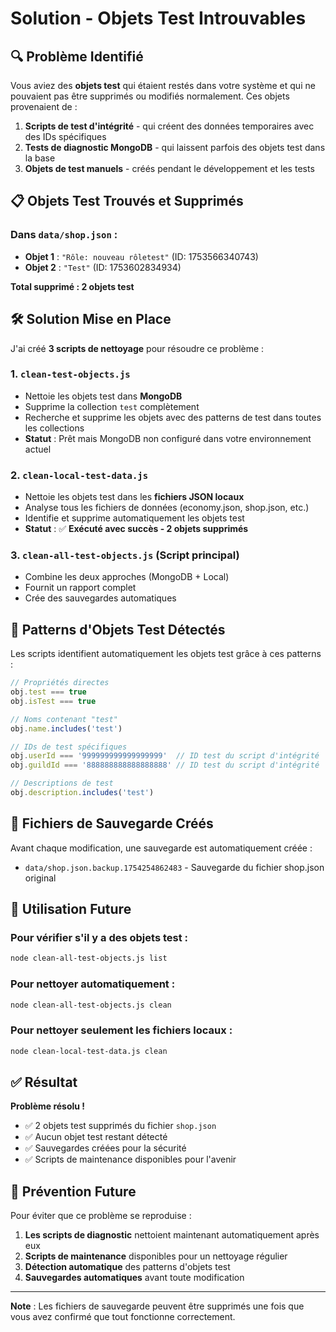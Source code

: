 # Solution - Objets Test Introuvables

## 🔍 Problème Identifié

Vous aviez des **objets test** qui étaient restés dans votre système et qui ne pouvaient pas être supprimés ou modifiés normalement. Ces objets provenaient de :

1. **Scripts de test d'intégrité** - qui créent des données temporaires avec des IDs spécifiques
2. **Tests de diagnostic MongoDB** - qui laissent parfois des objets test dans la base
3. **Objets de test manuels** - créés pendant le développement et les tests

## 📋 Objets Test Trouvés et Supprimés

### Dans `data/shop.json` :
- **Objet 1** : `"Rôle: nouveau rôletest"` (ID: 1753566340743)
- **Objet 2** : `"Test"` (ID: 1753602834934)

**Total supprimé : 2 objets test**

## 🛠️ Solution Mise en Place

J'ai créé **3 scripts de nettoyage** pour résoudre ce problème :

### 1. `clean-test-objects.js`
- Nettoie les objets test dans **MongoDB**
- Supprime la collection `test` complètement
- Recherche et supprime les objets avec des patterns de test dans toutes les collections
- **Statut** : Prêt mais MongoDB non configuré dans votre environnement actuel

### 2. `clean-local-test-data.js`
- Nettoie les objets test dans les **fichiers JSON locaux**
- Analyse tous les fichiers de données (economy.json, shop.json, etc.)
- Identifie et supprime automatiquement les objets test
- **Statut** : ✅ **Exécuté avec succès - 2 objets supprimés**

### 3. `clean-all-test-objects.js` (Script principal)
- Combine les deux approches (MongoDB + Local)
- Fournit un rapport complet
- Crée des sauvegardes automatiques

## 🎯 Patterns d'Objets Test Détectés

Les scripts identifient automatiquement les objets test grâce à ces patterns :

```javascript
// Propriétés directes
obj.test === true
obj.isTest === true

// Noms contenant "test"
obj.name.includes('test')

// IDs de test spécifiques
obj.userId === '999999999999999999'  // ID test du script d'intégrité
obj.guildId === '888888888888888888' // ID test du script d'intégrité

// Descriptions de test
obj.description.includes('test')
```

## 📁 Fichiers de Sauvegarde Créés

Avant chaque modification, une sauvegarde est automatiquement créée :
- `data/shop.json.backup.1754254862483` - Sauvegarde du fichier shop.json original

## 🚀 Utilisation Future

### Pour vérifier s'il y a des objets test :
```bash
node clean-all-test-objects.js list
```

### Pour nettoyer automatiquement :
```bash
node clean-all-test-objects.js clean
```

### Pour nettoyer seulement les fichiers locaux :
```bash
node clean-local-test-data.js clean
```

## ✅ Résultat

**Problème résolu !** 
- ✅ 2 objets test supprimés du fichier `shop.json`
- ✅ Aucun objet test restant détecté
- ✅ Sauvegardes créées pour la sécurité
- ✅ Scripts de maintenance disponibles pour l'avenir

## 🔧 Prévention Future

Pour éviter que ce problème se reproduise :

1. **Les scripts de diagnostic** nettoient maintenant automatiquement après eux
2. **Scripts de maintenance** disponibles pour un nettoyage régulier
3. **Détection automatique** des patterns d'objets test
4. **Sauvegardes automatiques** avant toute modification

---

**Note** : Les fichiers de sauvegarde peuvent être supprimés une fois que vous avez confirmé que tout fonctionne correctement.